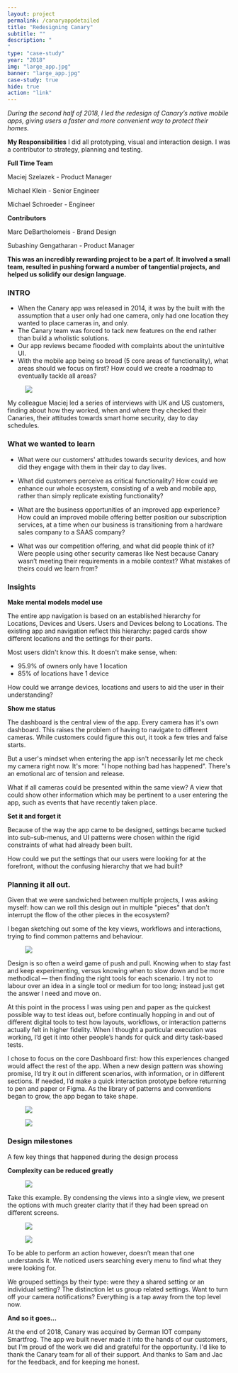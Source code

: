 ```yaml
---
layout: project
permalink: /canaryappdetailed
title: "Redesigning Canary"
subtitle: ""
description: "
"
type: "case-study"
year: "2018"
img: "large_app.jpg"
banner: "large_app.jpg"
case-study: true
hide: true
action: "link"
---
```


*During the second half of 2018, I led the redesign of Canary’s native mobile apps, giving users a faster and more convenient way to protect their homes.*

**My Responsibilities** I did all prototyping, visual and interaction design. I was a contributor to strategy, planning and testing.

**Full Time Team**

Maciej Szelazek - Product Manager

Michael Klein - Senior Engineer

Michael Schroeder - Engineer

**Contributors**

Marc DeBartholomeis - Brand Design

Subashiny Gengatharan - Product Manager

**This was an incredibly rewarding project to be a part of. It involved a small team, resulted in pushing forward a number of tangential projects, and helped us solidify our design language.**

### INTRO

- When the Canary app was released in 2014, it was by the built with the assumption that a user only had one camera, only had one location they wanted to place cameras in, and only.
- The Canary team was forced to tack new features on the end rather than build a wholistic solutions.
- Our app reviews became flooded with complaints about the unintuitive UI.
- With the mobile app being so broad (5 core areas of functionality), what areas should we focus on first? How could we create a roadmap to eventually tackle all areas?

<figure class="ph3-s mw10 pb3 center"><img class="mb4" src="{{site.baseurl}}/assets/img/canaryapp/reviews.png"></figure>

My colleague Maciej led a series of interviews with UK and US customers, finding about how they worked, when and where they checked their Canaries, their attitudes towards smart home security, day to day schedules.

### **What we wanted to learn**

- What were our customers' attitudes towards security devices, and how did they engage with them in their day to day lives.

- What did customers perceive as critical functionality? How could we enhance our whole ecosystem, consisting of a web and mobile app, rather than simply replicate existing functionality?

- What are the business opportunities of an improved app experience? How could an improved mobile offering better position our subscription services, at a time when our business is transitioning from a hardware sales company to a SAAS company?

- What was our competition offering, and what did people think of it? Were people using other security cameras like Nest because Canary wasn’t meeting their requirements in a mobile context? What mistakes of theirs could we learn from?

### Insights

**Make mental models model use**

The entire app navigation is based on an established hierarchy for Locations, Devices and Users. Users and Devices belong to Locations. The existing app and navigation reflect this hierarchy: paged cards show different locations and the settings for their parts.

Most users didn't know this. It doesn't make sense, when:

- 95.9% of owners only have 1 location
- 85% of locations have 1 device

How could we arrange devices, locations and users to aid the user in their understanding?

**Show me status**

The dashboard is the central view of the app. Every camera has it's own dashboard. This raises the problem of having to navigate to different cameras. While customers could figure this out, it took a few tries and false starts.

But a user's mindset when entering the app isn't necessarily let me check my camera right now. It's more: "I hope nothing bad has happened". There's an emotional arc of tension and release.

What if all cameras could be presented within the same view? A view that could show other information which may be pertinent to a user entering the app, such as events that have recently taken place.

**Set it and forget it**

Because of the way the app came to be designed, settings became tucked into sub-sub-menus, and UI patterns were chosen within the rigid constraints of what had already been built.

How could we put the settings that our users were looking for at the forefront, without the confusing hierarchy that we had built?

### Planning it all out.

Given that we were sandwiched between multiple projects, I was asking myself: how can we roll this design out in multiple "pieces" that don't interrupt the flow of the other pieces in the ecosystem?

I began sketching out some of the key views, workflows and interactions, trying to find common patterns and behaviour.

<figure class="ph3-s mw7 pb3 center"><img class="mb4" src="{{site.baseurl}}/assets/img/canaryapp/experiences.png"></figure>

Design is so often a weird game of push and pull. Knowing when to stay fast and keep experimenting, versus knowing when to slow down and be more methodical — then finding the right tools for each scenario. I try not to labour over an idea in a single tool or medium for too long; instead just get the answer I need and move on.

At this point in the process I was using pen and paper as the quickest possible way to test ideas out, before continually hopping in and out of different digital tools to test how layouts, workflows, or interaction patterns actually felt in higher fidelity. When I thought a particular execution was working, I’d get it into other people’s hands for quick and dirty task-based tests.

I chose to focus on the core Dashboard first: how this experiences changed would affect the rest of the app. When a new design pattern was showing promise, I’d try it out in different scenarios, with information, or in different sections. If needed, I’d make a quick interaction prototype before returning to pen and paper or Figma. As the library of patterns and conventions began to grow, the app began to take shape.

<figure class="ph4-ns ph3 mw7 pb3 center"><img class="mb4" src="{{site.baseurl}}/assets/img/canaryapp/considerations.png"></figure>

<figure class="ph4-ns ph3 mw7 pb3 center"><img class="mb4" src="{{site.baseurl}}/assets/img/canaryapp/wireframes.png"></figure>

### Design milestones

A few key things that happened during the design process

**Complexity can be reduced greatly**

<figure class="ph4-ns ph3 mw9 pb3 center"><img class="mb4" src="{{site.baseurl}}/assets/img/canaryapp/condense.jpg"></figure>

Take this example. By condensing the views into a single view, we present the options with much greater clarity that if they had been spread on different screens.

<figure class="ph4-ns ph3 mw10 pb3 center"><img class="mb4" src="{{site.baseurl}}/assets/img/canaryapp/settings-slides.png"></figure>

<figure class="ph4-ns ph3 mw7 pb3 center"><img class="mb4" src="{{site.baseurl}}/assets/img/canaryapp/settings.jpg"></figure>

To be able to perform an action however, doesn’t mean that one understands it. We noticed users searching every menu to find what they were looking for.

We grouped settings by their type: were they a shared setting or an individual setting? The distinction let us group related settings. Want to turn off your camera notifications? Everything is a tap away from the top level now.

**And so it goes...**

At the end of 2018, Canary was acquired by German IOT company Smartfrog. The app we built never made it into the hands of our customers, but I'm proud of the work we did and grateful for the opportunity. I'd like to thank the Canary team for all of their support. And thanks to Sam and Jac for the feedback, and for keeping me honest.